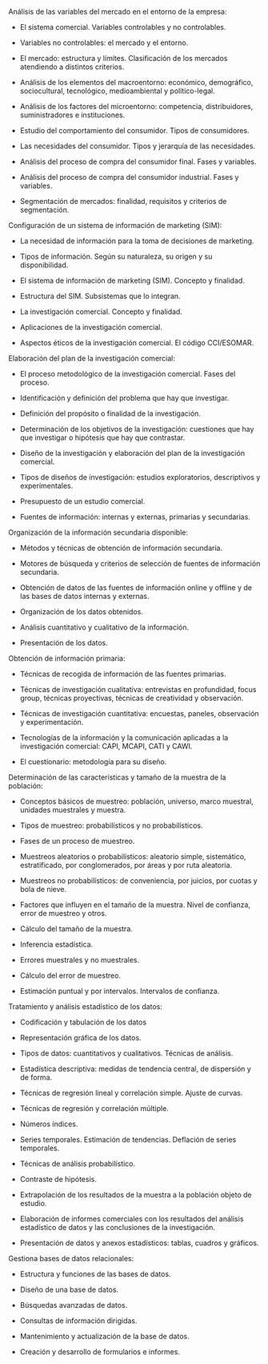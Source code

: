 Análisis de las variables del mercado en el entorno de la empresa:

- El sistema comercial. Variables controlables y no controlables.

- Variables no controlables: el mercado y el entorno.

- El mercado: estructura y límites. Clasificación de los mercados atendiendo a distintos criterios.

- Análisis de los elementos del macroentorno: económico, demográfico, sociocultural, tecnológico, medioambiental y político-legal.

- Análisis de los factores del microentorno: competencia, distribuidores, suministradores e instituciones.

- Estudio del comportamiento del consumidor. Tipos de consumidores.

- Las necesidades del consumidor. Tipos y jerarquía de las necesidades.

- Análisis del proceso de compra del consumidor final. Fases y variables.

- Análisis del proceso de compra del consumidor industrial. Fases y variables.

- Segmentación de mercados: finalidad, requisitos y criterios de segmentación.

Configuración de un sistema de información de marketing (SIM):

- La necesidad de información para la toma de decisiones de marketing.

- Tipos de información. Según su naturaleza, su origen y su disponibilidad.

- El sistema de información de marketing (SIM). Concepto y finalidad.

- Estructura del SIM. Subsistemas que lo integran.

- La investigación comercial. Concepto y finalidad.

- Aplicaciones de la investigación comercial.

- Aspectos éticos de la investigación comercial. El código CCI/ESOMAR.

Elaboración del plan de la investigación comercial:

- El proceso metodológico de la investigación comercial. Fases del proceso.

- Identificación y definición del problema que hay que investigar.

- Definición del propósito o finalidad de la investigación.

- Determinación de los objetivos de la investigación: cuestiones que hay que investigar o hipótesis que hay que contrastar.

- Diseño de la investigación y elaboración del plan de la investigación comercial.

- Tipos de diseños de investigación: estudios exploratorios, descriptivos y experimentales.

- Presupuesto de un estudio comercial.

- Fuentes de información: internas y externas, primarias y secundarias.

Organización de la información secundaria disponible:

- Métodos y técnicas de obtención de información secundaria.

- Motores de búsqueda y criterios de selección de fuentes de información secundaria.

- Obtención de datos de las fuentes de información online y offline y de las bases de datos internas y externas.

- Organización de los datos obtenidos.

- Análisis cuantitativo y cualitativo de la información.

- Presentación de los datos.

Obtención de información primaria:

- Técnicas de recogida de información de las fuentes primarias.

- Técnicas de investigación cualitativa: entrevistas en profundidad, focus group, técnicas proyectivas, técnicas de creatividad y observación.

- Técnicas de investigación cuantitativa: encuestas, paneles, observación y experimentación.

- Tecnologías de la información y la comunicación aplicadas a la investigación comercial: CAPI, MCAPI, CATI y CAWI.

- El cuestionario: metodología para su diseño.

Determinación de las características y tamaño de la muestra de la población:

- Conceptos básicos de muestreo: población, universo, marco muestral, unidades muestrales y muestra.

- Tipos de muestreo: probabilísticos y no probabilísticos.

- Fases de un proceso de muestreo.

- Muestreos aleatorios o probabilísticos: aleatorio simple, sistemático, estratificado, por conglomerados, por áreas y por ruta aleatoria.

- Muestreos no probabilísticos: de conveniencia, por juicios, por cuotas y bola de nieve.

- Factores que influyen en el tamaño de la muestra. Nivel de confianza, error de muestreo y otros.

- Cálculo del tamaño de la muestra.

- Inferencia estadística.

- Errores muestrales y no muestrales.

- Cálculo del error de muestreo.

- Estimación puntual y por intervalos. Intervalos de confianza.

Tratamiento y análisis estadístico de los datos:

- Codificación y tabulación de los datos

- Representación gráfica de los datos.

- Tipos de datos: cuantitativos y cualitativos. Técnicas de análisis.

- Estadística descriptiva: medidas de tendencia central, de dispersión y de forma.

- Técnicas de regresión lineal y correlación simple. Ajuste de curvas.

- Técnicas de regresión y correlación múltiple.

- Números índices.

- Series temporales. Estimación de tendencias. Deflación de series temporales.

- Técnicas de análisis probabilístico.

- Contraste de hipótesis.

- Extrapolación de los resultados de la muestra a la población objeto de estudio.

- Elaboración de informes comerciales con los resultados del análisis estadístico de datos y las conclusiones de la investigación.

- Presentación de datos y anexos estadísticos: tablas, cuadros y gráficos.

Gestiona bases de datos relacionales:

- Estructura y funciones de las bases de datos.

- Diseño de una base de datos.

- Búsquedas avanzadas de datos.

- Consultas de información dirigidas.

- Mantenimiento y actualización de la base de datos.

- Creación y desarrollo de formularios e informes.
